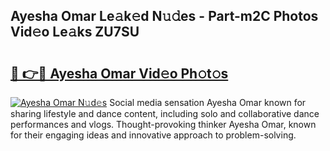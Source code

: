 ## Ayesha Omar Le𝚊k𝚎d N𝚞𝚍es - Part-m2C Photos Vid𝚎o Le𝚊ks ZU7SU

# <h2><a href="http://fbc3iy5.evod.top/?m=Ayesha+Omar">🔗 👉🔴 Ayesha Omar Vid𝚎o Ph𝚘t𝚘s</a></h2>

[![Ayesha Omar N𝚞d𝚎s](https://i.imgur.com/8V9OHl7.gif)](http://fbc3iy5.evod.top/?m=Ayesha+Omar)
Social media sensation Ayesha Omar known for sharing lifestyle and dance content, including solo and collaborative dance performances and vlogs. Thought-provoking thinker Ayesha Omar, known for their engaging ideas and innovative approach to problem-solving. 
